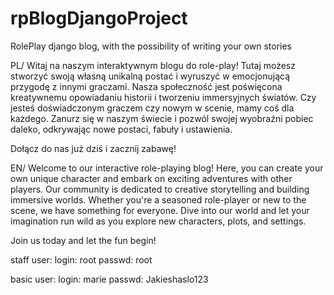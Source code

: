 # rpBlogDjangoProject
RolePlay django blog, with the possibility of writing your own stories

PL/
Witaj na naszym interaktywnym blogu do role-play! 
Tutaj możesz stworzyć swoją własną unikalną postać i wyruszyć w emocjonującą przygodę z innymi graczami. 
Nasza społeczność jest poświęcona kreatywnemu opowiadaniu historii i tworzeniu immersyjnych światów. 
Czy jesteś doświadczonym graczem czy nowym w scenie, mamy coś dla każdego. 
Zanurz się w naszym świecie i pozwól swojej wyobraźni pobiec daleko, odkrywając nowe postaci, fabuły i ustawienia.

Dołącz do nas już dziś i zacznij zabawę!



EN/
Welcome to our interactive role-playing blog! 
Here, you can create your own unique character and embark on exciting adventures with other players. 
Our community is dedicated to creative storytelling and building immersive worlds. 
Whether you're a seasoned role-player or new to the scene, we have something for everyone. 
Dive into our world and let your imagination run wild as you explore new characters, plots, and settings. 

Join us today and let the fun begin!




staff user:
login: root
passwd: root

basic user:
login: marie
passwd: Jakieshaslo123
